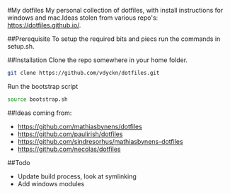 #My dotfiles
My personal collection of dotfiles, with install instructions for windows and mac.Ideas stolen from various repo's: https://dotfiles.github.io/.

##Prerequisite
To setup the required bits and piecs run the commands in setup.sh.

##Installation
Clone the repo somewhere in your home folder.
```bash
git clone https://github.com/vdyckn/dotfiles.git
```
Run the bootstrap script

```bash
source bootstrap.sh
```

##Ideas coming from:
- https://github.com/mathiasbynens/dotfiles
- https://github.com/paulirish/dotfiles
- https://github.com/sindresorhus/mathiasbynens-dotfiles
- https://github.com/necolas/dotfiles

##Todo
- Update build process, look at symlinking
- Add windows modules
